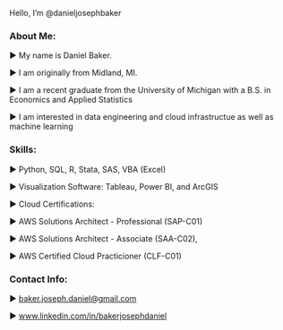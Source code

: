 Hello, I’m @danieljosephbaker

### About Me:

   :arrow_forward: My name is Daniel Baker. 

   :arrow_forward: I am originally from Midland, MI.
  
   :arrow_forward: I am a recent graduate from the University of Michigan with a B.S. in Economics and Applied Statistics 

   :arrow_forward: I am interested in data engineering and cloud infrastructue as well as machine learning

### Skills:

  :arrow_forward: Python, SQL, R, Stata, SAS, VBA (Excel)

  :arrow_forward: Visualization Software: Tableau, Power BI, and ArcGIS
  
  :arrow_forward: Cloud Certifications: 
  
  :arrow_forward: AWS Solutions Architect - Professional (SAP-C01)
  
  :arrow_forward: AWS Solutions Architect - Associate (SAA-C02),
  
  :arrow_forward: AWS Certified Cloud Practicioner (CLF-C01)

### Contact Info:

  :arrow_forward: baker.joseph.daniel@gmail.com
  
  :arrow_forward: www.linkedin.com/in/bakerjosephdaniel

<!---
danieljosephbaker/danieljosephbaker is a ✨ special ✨ repository because its `README.md` (this file) appears on your GitHub profile.
You can click the Preview link to take a look at your changes.
--->
